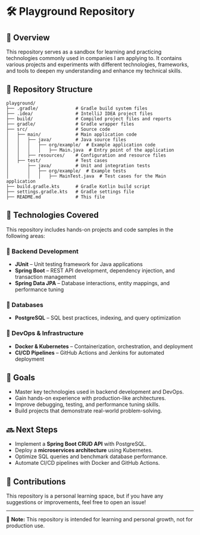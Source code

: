 # 🛠️ Playground Repository

## 📌 Overview
This repository serves as a sandbox for learning and practicing technologies commonly used in companies I am applying to. It contains various projects and experiments with different technologies, frameworks, and tools to deepen my understanding and enhance my technical skills.

## 📂 Repository Structure
```
playground/
├── .gradle/              # Gradle build system files
├── .idea/                # IntelliJ IDEA project files
├── build/                # Compiled project files and reports
├── gradle/               # Gradle wrapper files
├── src/                  # Source code
│   ├── main/             # Main application code
│   │   ├── java/         # Java source files
│   │   │   ├── org/example/  # Example application code
│   │   │   │   ├── Main.java  # Entry point of the application
│   │   ├── resources/    # Configuration and resource files
│   ├── test/             # Test cases
│       ├── java/         # Unit and integration tests
│       │   ├── org/example/  # Example tests
│       │   │   ├── MainTest.java  # Test cases for the Main application
├── build.gradle.kts      # Gradle Kotlin build script
├── settings.gradle.kts   # Gradle settings file
├── README.md             # This file
```

## 🚀 Technologies Covered
This repository includes hands-on projects and code samples in the following areas:

### 🔹 Backend Development
- **JUnit** – Unit testing framework for Java applications
- **Spring Boot** – REST API development, dependency injection, and transaction management
- **Spring Data JPA** – Database interactions, entity mappings, and performance tuning

### 🔹 Databases
- **PostgreSQL** – SQL best practices, indexing, and query optimization

### 🔹 DevOps & Infrastructure
- **Docker & Kubernetes** – Containerization, orchestration, and deployment
- **CI/CD Pipelines** – GitHub Actions and Jenkins for automated deployment

## 🎯 Goals
- Master key technologies used in backend development and DevOps.
- Gain hands-on experience with production-like architectures.
- Improve debugging, testing, and performance tuning skills.
- Build projects that demonstrate real-world problem-solving.

## 🔜 Next Steps
- Implement a **Spring Boot CRUD API** with PostgreSQL.
- Deploy a **microservices architecture** using Kubernetes.
- Optimize SQL queries and benchmark database performance.
- Automate CI/CD pipelines with Docker and GitHub Actions.

## 🤝 Contributions
This repository is a personal learning space, but if you have any suggestions or improvements, feel free to open an issue!

---
📌 **Note:** This repository is intended for learning and personal growth, not for production use.

